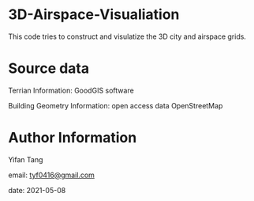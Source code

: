 # 3D-Airspace-Visualiation
This code tries to construct and visulatize the 3D city and airspace grids.

# Source data
Terrian Information: GoodGIS software

Building Geometry Information: open access data OpenStreetMap

# Author Information
Yifan Tang

email: tyf0416@gmail.com

date: 2021-05-08
